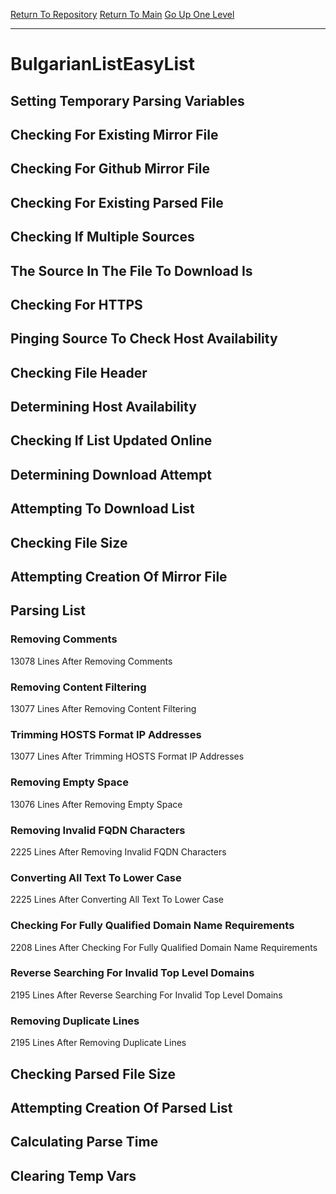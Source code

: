 [Return To Repository](https://github.com/deathbybandaid/piholeparser/)
[Return To Main](https://github.com/deathbybandaid/piholeparser/blob/master/RecentRunLogs/Mainlog.md)
[Go Up One Level](https://github.com/deathbybandaid/piholeparser/blob/master/RecentRunLogs/TopLevelScripts/30-Processing-Blacklists.md)
____________________________________
# BulgarianListEasyList
## Setting Temporary Parsing Variables
## Checking For Existing Mirror File
## Checking For Github Mirror File
## Checking For Existing Parsed File
## Checking If Multiple Sources
## The Source In The File To Download Is
## Checking For HTTPS
## Pinging Source To Check Host Availability
## Checking File Header
## Determining Host Availability
## Checking If List Updated Online
## Determining Download Attempt
## Attempting To Download List
## Checking File Size
## Attempting Creation Of Mirror File
## Parsing List
### Removing Comments
13078 Lines After Removing Comments
### Removing Content Filtering
13077 Lines After Removing Content Filtering
### Trimming HOSTS Format IP Addresses
13077 Lines After Trimming HOSTS Format IP Addresses
### Removing Empty Space
13076 Lines After Removing Empty Space
### Removing Invalid FQDN Characters
2225 Lines After Removing Invalid FQDN Characters
### Converting All Text To Lower Case
2225 Lines After Converting All Text To Lower Case
### Checking For Fully Qualified Domain Name Requirements
2208 Lines After Checking For Fully Qualified Domain Name Requirements
### Reverse Searching For Invalid Top Level Domains
2195 Lines After Reverse Searching For Invalid Top Level Domains
### Removing Duplicate Lines
2195 Lines After Removing Duplicate Lines
## Checking Parsed File Size
## Attempting Creation Of Parsed List
## Calculating Parse Time
## Clearing Temp Vars
